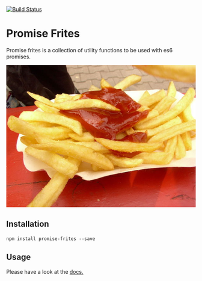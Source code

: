 [![Build Status](https://travis-ci.org/webpapaya/promise-frites.svg?branch=master)](https://travis-ci.org/webpapaya/promise-frites)

# Promise Frites

Promise frites is a collection of utility functions to be used with es6 promises.

![Image from Wikipedia](https://raw.githubusercontent.com/webpapaya/promise-frites/master/assets/promise-frites.jpg)

## Installation
```
npm install promise-frites --save
```

## Usage

Please have a look at the [docs.](https://github.com/webpapaya/promise-frites/blob/master/doc.md)



